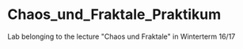 # Chaos_und_Fraktale_Praktikum
Lab belonging to the lecture "Chaos und Fraktale" in Winterterm 16/17
